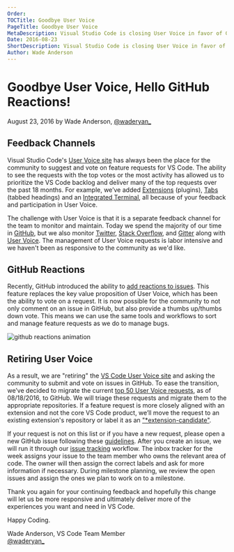 ```yaml
---
Order:
TOCTitle: Goodbye User Voice
PageTitle: Goodbye User Voice
MetaDescription: Visual Studio Code is closing User Voice in favor of GitHub reactions.
Date: 2016-08-23
ShortDescription: Visual Studio Code is closing User Voice in favor of GitHub reactions.
Author: Wade Anderson
---
```


# Goodbye User Voice, Hello GitHub Reactions!

August 23, 2016 by Wade Anderson, [@waderyan_](https://twitter.com/waderyan_)

## Feedback Channels

Visual Studio Code's [User Voice site](https://visualstudio.uservoice.com/forums/293070-visual-studio-code) has always been the place for the community to suggest and vote on feature requests for VS Code. The ability to see the requests with the top votes or the most activity has allowed us to prioritize the VS Code backlog and deliver many of the top requests over the past 18 months. For example, we’ve added [Extensions](https://visualstudio.uservoice.com/forums/293070-visual-studio-code/suggestions/9181439-plugins) (plugins), [Tabs](https://visualstudio.uservoice.com/forums/293070-visual-studio-code/suggestions/7752519-implement-tabs) (tabbed headings) and an [Integrated Terminal](https://visualstudio.uservoice.com/forums/293070-visual-studio-code/suggestions/7752357-integrated-terminal), all because of your feedback and participation in User Voice.

The challenge with User Voice is that it is a separate feedback channel for the team to monitor and maintain. Today we spend the majority of our time in [GitHub](https://github.com/Microsoft/vscode), but we also monitor [Twitter](https://twitter.com/code), [Stack Overflow](https://stackoverflow.com/questions/tagged/vscode), and [Gitter](https://gitter.im/Microsoft/vscode) along with [User Voice](https://visualstudio.uservoice.com/forums/293070-visual-studio-code). The management of User Voice requests is labor intensive and we haven't been as responsive to the community as we'd like.

## GitHub Reactions

Recently, GitHub introduced the ability to [add reactions to issues](https://github.com/blog/2119-add-reactions-to-pull-requests-issues-and-comments). This feature replaces the key value proposition of User Voice, which has been the ability to vote on a request. It is now possible for the community to not only comment on an issue in GitHub, but also provide a thumbs up/thumbs down vote. This means we can use the same tools and workflows to sort and manage feature requests as we do to manage bugs.

![github reactions animation](github_reaction.gif)

## Retiring User Voice

As a result, we are "retiring" the [VS Code User Voice site](https://visualstudio.uservoice.com/forums/293070-visual-studio-code) and asking the community to submit and vote on issues in GitHub.  To ease the transition, we’ve decided to migrate the current [top 50 User Voice requests](https://github.com/Microsoft/vscode/issues/10715), as of 08/18/2016, to GitHub. We will triage these requests and migrate them to the appropriate repositories. If a feature request is more closely aligned with an extension and not the core VS Code product, we’ll move the request to an existing extension's repository or label it as an ["*extension-candidate"](https://github.com/Microsoft/vscode/labels/*extension-candidate).

If your request is not on this list or if you have a new request, please open a new GitHub issue following these [guidelines](https://github.com/Microsoft/vscode/blob/master/CONTRIBUTING.md). After you create an issue, we will run it through our [issue tracking](https://github.com/Microsoft/vscode/wiki/Issue-Tracking) workflow. The inbox tracker for the week assigns your issue to the team member who owns the relevant area of code. The owner will then assign the correct labels and ask for more information if necessary. During milestone planning, we review the open issues and assign the ones we plan to work on to a milestone.

Thank you again for your continuing feedback and hopefully this change will let us be more responsive and ultimately deliver more of the experiences you want and need in VS Code.

Happy Coding.

Wade Anderson, VS Code Team Member <br>
[@waderyan_](https://twitter.com/waderyan_)
